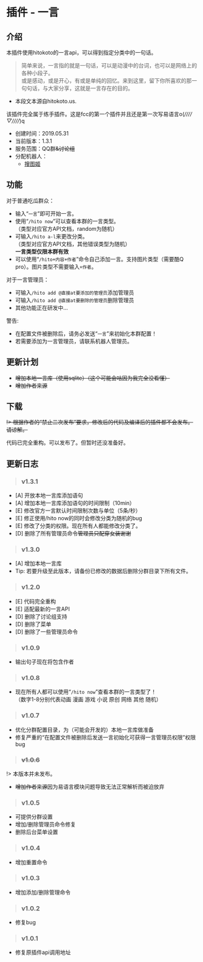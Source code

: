 # 插件 - 一言

## 介绍

本插件使用hitokoto的一言api，可以得到指定分类中的一句话。  
> 简单来说，一言指的就是一句话，可以是动漫中的台词，也可以是网络上的各种小段子。  
或是感动，或是开心，有或是单纯的回忆。来到这里，留下你所喜欢的那一句句话，与大家分享，这就是一言存在的目的。   
* 本段文本源自hitokoto.us.  

该插件完全属于练手插件。这是fcc的第一个插件并且还是第一次写易语言o(*////▽////*)q  

 - 创建时间：2019.05.31
 - 当前版本：1.3.1
 - 服务范围：QQ群~~&讨论组~~
 - 分配机器人：
   - [搜图姬](picfinder.md)
 
## 功能

对于普通吃瓜群众：
  - 输入“```一言```”即可开始一言。  
  - 使用“```/hito now```”可以查看本群的一言类型。   
    （类型对应官方API文档，random为随机）   
  - 可输入```/hito a-l```来更改分类。    
    （类型对应官方API文档，其他错误类型为随机）  
    **一言类型仅限本群有效**   
  - 可以使用“```/hito+内容+作者```”命令自己添加一言。支持图片类型（需要酷Q pro）。图片类型不需要输入```+作者```。  
   
对于一言管理员：
  - 可输入```/hito add @直接at要添加的管理员```添加管理员
  - 可输入```/hito add @直接at要删除的管理员```删除管理员
  - 其他功能正在研发中...
  
警告: 
  * 在配置文件被删除后，请务必发送“```一言```”来初始化本群配置！
  * 若需要添加为一言管理员，请联系机器人管理员。
  
## 更新计划

 - ~~增加本地一言库（使用sqlite）（这个可能会咕因为我完全没看懂）~~
 - ~~增加作者来源~~
 
## 下载

  ~~!> 根据作者的“禁止二次发布”要求，修改后的代码及编译后的插件都不会发布。请谅解。~~  
  
  代码已完全重构。可以发布了。但暂时还没准备好。
     
	 
## 更新日志
  
  > ### v1.3.1
  
  - [A] 开放本地一言库添加语句
  - [A] 增加本地一言库添加语句的时间限制（10min）
  - [E] 修改官方一言默认时间限制次数与单位（5条/秒）
  - [E] 修正使用/hito now的同时会修改分类为随机的bug
  - [E] 修改了分类的权限。现在所有人都能修改分类了。
  - [D] 删除了所有管理员命令~~管理员只配穿女装谢谢~~
  
  > ### v1.3.0
  
  - [A] 增加本地一言库
  - Tip: 若要升级至此版本，请备份已修改的数据后删除分群目录下所有文件。
  
  > ### v1.2.0
  
  - [E] 代码完全重构
  - [E] 适配最新的一言API
  - [D] 删除了讨论组支持
  - [D] 删除了菜单
  - [D] 删除了一些管理员命令
  
  > ### v1.0.9
  
  - 输出句子现在将包含作者
  
  > ### v1.0.8
  
  - 现在所有人都可以使用“```/hito now```”查看本群的一言类型了！  
    （数字1-8分别代表动画 漫画 游戏 小说 原创 网络 其他 随机）
  
  > ### v1.0.7
  
  - 优化分群配置目录，为（可能会开发的）本地一言库做准备
  - 修复严重的“在配置文件被删除后发送一言初始化可获得一言管理员权限”权限bug
  
  > ### ~~v1.0.6~~
  
  !> 本版本并未发布。  
  
  - ~~增加作者来源~~因为易语言模块问题导致无法正常解析而被迫放弃
  
  > ### v1.0.5
  
  - 可提供分群设置
  - 增加/删除管理员命令修复
  - 删除后台菜单设置
  
  > ### v1.0.4
  
  - 增加重置命令
  
  > ### v1.0.3
  
  - 增加添加/删除管理命令
  
  > ### v1.0.2
  
  - 修复bug
  
  > ### v1.0.1
   
  - 修复原插件api调用地址